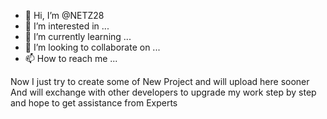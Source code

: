 - 👋 Hi, I’m @NETZ28
- 👀 I’m interested in ...
- 🌱 I’m currently learning ...
- 💞️ I’m looking to collaborate on ...
- 📫 How to reach me ...

<!---
NETZ28/NETZ28 is a ✨ special ✨ repository because its `README.md` (this file) appears on your GitHub profile.
You can click the Preview link to take a look at your changes.
--->

Now I just try to create some of New Project and will upload here sooner
And will exchange with other developers to upgrade my work step by step and hope to get assistance from Experts
